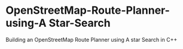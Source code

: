 # OpenStreetMap-Route-Planner-using-A Star-Search
Building an OpenStreetMap Route Planner using A star Search in C++
